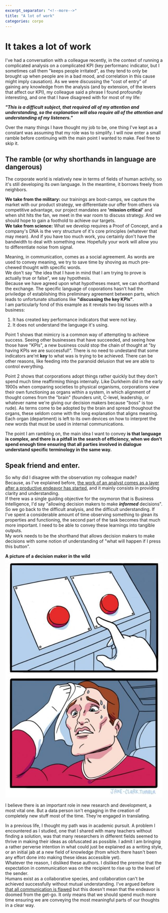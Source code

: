```yaml
---
excerpt_separator: "<!--more-->"
title: "A lot of work"
categories: corpo
---
```


# It takes a lot of work
I've had a conversation with a colleague recently, in the context of running a complicated analysis on a complicated KPI (key performanc indicator, but I sometimes call them "keeps people irritated", as they tend to only be brought up when people are in a bad mood, and correlation in this cause might imply causation).
As we were discussing the "cost of entry" of gaining any knowledge from the analysis (and by extension, of the levers that affect our KPI), my colleague said a phrase I found profoundly interesting, and one that I have disagreed with for most of my life:

__*"This is a difficult subject, that required all of my attention and understanding, so the explanation will also require all of the attention and understanding of my listeners."*__

Over the many things I have thought my job to be, one thing I've kept as a constant was assuming that my role was to simplify. I will now enter a small ramble before continuing with the main point I wanted to make. Feel free to skip it.


## The ramble (or why shorthands in language are dangerous)
The corporate world is relatively new in terms of fields of human activity, so it's still developing its own language. In the meantime, it borrows freely from neighbors.

 __We take from the military:__ our trainings are boot-camps, we capture the market with our product strategy, we differentiate our offer from others via competitive advantage, our project mandates are __'mission critical'__ and when shit hits the fan, we meet in the war room to discuss strategy. And we should hope to gain a foothold to achieve our targets. <br>
 __We take from science:__ What we develop requires a Proof of Concept, and a company's DNA is the very structure of it's core principles (whatever that may mean). And if you have too much work, you certainly don't have the bandwidth to deal with something new. Hopefully your work will allow you to differentiate noise from signal.

Meaning, in communication, comes as a social agreement. As words are used to convey meaning, we try to save time by shoving as much pre-chewed thought with specific words. <br>
We don't say "the idea that I have in mind that I am trying to prove is actually true or false", we say hypothesis. <br>
Because we have agreed upon what hypotheses meant, we can shorthand the exchange. The specific language of coporations hasn't had the priviledge of establishing this preliminary agreement between parts, which leads to unfortunate situations like __"discussing the key KPIs"__. <br>
I am particularly fond of this example as it reveals two big issues with a business:
1. It has created key performance indicators that were not key.
2. It does not understand the language it's using.


Point 1 shows that mimicry is a common way of attempting to achieve success. Seeing other businesses that have succeeded, and seeing how those have "KPIs", a new business could stop the chain of thought at "by having KPIs we are successful!". There is no need to undestand that some indicators are'nt __key__ to what was is trying to be achieved. There can be other reasons, like feeding into the paranoid delusion that we are able to control everything.

Point 2 shows that corporations adopt things rather quickly but they don't spend much time reaffirming things internally. Like Durkheim did in the early 1900s when comparing societies to physical organisms, corporations view their own functioning as organs within a system, in which alignment of thought comes from the "brain" (founders unit, C-level, leadership, or whatever name we're giving our decision makers because "boss" is too rude). As terms come to be adopted by the brain and spread thoughout the organs, these seldom come with the long explanation that aligns meaning. Each organ (department) is left to its own devices on how to interpret the new words that must be used in internal communications.

The point I am rambling on, the main idea I want to convey <b>is that language is complex, and there is a pitfall in the search of efficiency, when we don't spend enough time ensuring that all parties involved in dialogue understand specific terminology in the same way.</b>

## Speak friend and enter.
So why did I disagree with the observation my colleague made? <br>
Because, as I've explained before, [the work of an analyst comes as a layer after a productive endeavor has started](https://wrongusernameyetagain.github.io/corpo/compromise-at-scale/), and it mainly consists in providing clarity and understanding.<br>
If there was a single guiding objective for the oxymoron that is Business Intelligence, I'd say "allowing decision makers to make ___informed___ decisions".<br>
So we go back to the difficult analysis, and the difficult understanding. If I've spent a considerable amount of time observing something to glean its properties and functioning, the second part of the task becomes that much more important. I need to be able to convey these learnings into tangible outputs.<br>
My work needs to be the shorthand that allows decision makers to make decisions with some notion of understanding of "what will happen if I press this button".


**A picture of a decision maker in the wild**<br>
![A picture of a decision maker in the wild](/assets/images/buttons.jpg)


I believe there is an important role in new research and development, a most vital one. But a data person isn't engaging in the creation of completely new stuff most of the time. They're engaged in translating. 

In a previous life, I thought my path was in academic pursuit. A problem I encountered as I studied, one that I shared with many teachers without finding a solution, was that many researchers in different fields seemed to thrive in making their ideas as obfuscated as possible. I admit I am bringing a rather perverse intention in what could just be explained as a writing style, or an initial jab at a new field of knowledge (from which there hasn't been any effort done into making these ideas accessible yet). <br>
Whatever the reason, I disliked these authors. I disliked the premise that the expectation in communication was on the recipient to rise up to the level of the sender. <br>
Humans exist as a collaborative species, and collaboration can't be achieved successfully without mutual understanding. I've argued before [that all communication is flawed](https://wrongusernameyetagain.github.io/corpo/compromise-at-scale/#any-creation-is-a-compromise) but this doesn't mean that the endeavor is doomed from the get-go. It only means that we should spend much more time ensuring we are conveying the most meaningful parts of our thoughts in a clear way.